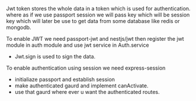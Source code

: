Jwt token stores the whole data in a token which is used for authentication.
where as if we use passport session we will pass key which will be session key which will later be use to get data from some database like redis or mongodb.

To enable JWT we need passport-jwt and nestjs/jwt
then register the jwt module in auth module and use jwt service in Auth.service

- Jwt.sign is used to sign the data.

To enable authentication using session we need express-session

- initialiaze passport and establish session
- make authenticated gaurd and implement canActivate.
- use that gaurd where ever u want the authenticated routes.
